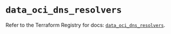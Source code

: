 # `data_oci_dns_resolvers`

Refer to the Terraform Registry for docs: [`data_oci_dns_resolvers`](https://registry.terraform.io/providers/oracle/oci/6.18.0/docs/data-sources/dns_resolvers).

